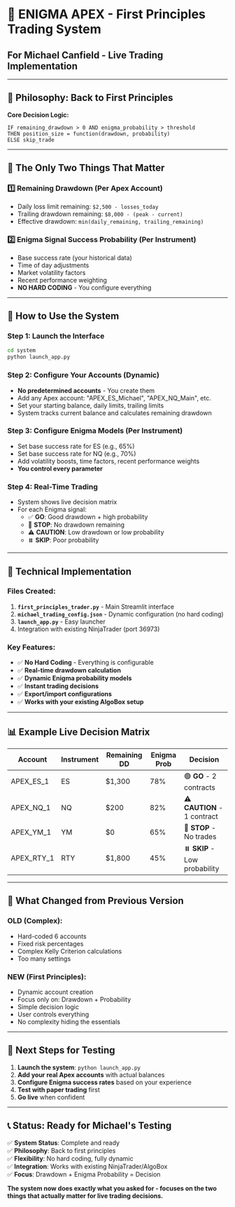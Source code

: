 # 🎯 ENIGMA APEX - First Principles Trading System
## For Michael Canfield - Live Trading Implementation

---

## 🧠 Philosophy: Back to First Principles

**Core Decision Logic:**
```
IF remaining_drawdown > 0 AND enigma_probability > threshold
THEN position_size = function(drawdown, probability)
ELSE skip_trade
```

---

## 🎯 The Only Two Things That Matter

### 1️⃣ **Remaining Drawdown (Per Apex Account)**
- Daily loss limit remaining: `$2,500 - losses_today`  
- Trailing drawdown remaining: `$8,000 - (peak - current)`
- Effective drawdown: `min(daily_remaining, trailing_remaining)`

### 2️⃣ **Enigma Signal Success Probability (Per Instrument)**
- Base success rate (your historical data)
- Time of day adjustments
- Market volatility factors  
- Recent performance weighting
- **NO HARD CODING** - You configure everything

---

## 🚀 How to Use the System

### Step 1: Launch the Interface
```bash
cd system
python launch_app.py
```

### Step 2: Configure Your Accounts (Dynamic)
- **No predetermined accounts** - You create them
- Add any Apex account: "APEX_ES_Michael", "APEX_NQ_Main", etc.
- Set your starting balance, daily limits, trailing limits
- System tracks current balance and calculates remaining drawdown

### Step 3: Configure Enigma Models (Per Instrument)
- Set base success rate for ES (e.g., 65%)
- Set base success rate for NQ (e.g., 70%) 
- Add volatility boosts, time factors, recent performance weights
- **You control every parameter**

### Step 4: Real-Time Trading
- System shows live decision matrix
- For each Enigma signal:
  - ✅ **GO**: Good drawdown + high probability
  - 🛑 **STOP**: No drawdown remaining  
  - ⚠️ **CAUTION**: Low drawdown or low probability
  - ⏸️ **SKIP**: Poor probability

---

## 🔧 Technical Implementation

### Files Created:
1. **`first_principles_trader.py`** - Main Streamlit interface
2. **`michael_trading_config.json`** - Dynamic configuration (no hard coding)
3. **`launch_app.py`** - Easy launcher
4. Integration with existing NinjaTrader (port 36973)

### Key Features:
- ✅ **No Hard Coding** - Everything is configurable
- ✅ **Real-time drawdown calculation**
- ✅ **Dynamic Enigma probability models** 
- ✅ **Instant trading decisions**
- ✅ **Export/import configurations**
- ✅ **Works with your existing AlgoBox setup**

---

## 📊 Example Live Decision Matrix

| Account | Instrument | Remaining DD | Enigma Prob | Decision |
|---------|------------|--------------|-------------|----------|
| APEX_ES_1 | ES | $1,300 | 78% | 🟢 **GO** - 2 contracts |
| APEX_NQ_1 | NQ | $200 | 82% | ⚠️ **CAUTION** - 1 contract |
| APEX_YM_1 | YM | $0 | 65% | 🛑 **STOP** - No trades |
| APEX_RTY_1 | RTY | $1,800 | 45% | ⏸️ **SKIP** - Low probability |

---

## 🎯 What Changed from Previous Version

### OLD (Complex):
- Hard-coded 6 accounts
- Fixed risk percentages
- Complex Kelly Criterion calculations
- Too many settings

### NEW (First Principles):
- Dynamic account creation
- Focus only on: Drawdown + Probability
- Simple decision logic
- User controls everything
- No complexity hiding the essentials

---

## 🚀 Next Steps for Testing

1. **Launch the system**: `python launch_app.py`
2. **Add your real Apex accounts** with actual balances
3. **Configure Enigma success rates** based on your experience
4. **Test with paper trading** first
5. **Go live** when confident

---

## 📞 Status: Ready for Michael's Testing

✅ **System Status**: Complete and ready  
✅ **Philosophy**: Back to first principles  
✅ **Flexibility**: No hard coding, fully dynamic  
✅ **Integration**: Works with existing NinjaTrader/AlgoBox  
✅ **Focus**: Drawdown + Enigma Probability = Decision  

**The system now does exactly what you asked for - focuses on the two things that actually matter for live trading decisions.**
